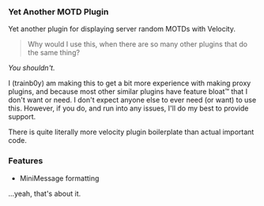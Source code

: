 ### Yet Another MOTD Plugin
Yet another plugin for displaying server random MOTDs with Velocity.

> Why would I use this, when there are so many other plugins that do the same thing?  

*You shouldn't.*   

I (trainb0y) am making this to get a bit more experience with making proxy plugins, and because most other similar plugins have feature bloat:tm: that I don't want or need. I don't expect anyone else to ever need (or want) to use this. However, if you do, and run into any issues, I'll do my best to provide support.

There is quite literally more velocity plugin boilerplate than actual important code.

### Features
- MiniMessage formatting   

...yeah, that's about it.
